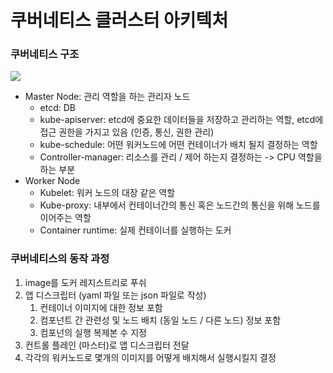 # 쿠버네티스 클러스터 아키텍처

### 쿠버네티스 구조

<img src="https://img1.daumcdn.net/thumb/R800x0/?scode=mtistory2&fname=https%3A%2F%2Ft1.daumcdn.net%2Fcfile%2Ftistory%2F998670455B140DE22B">

- Master Node: 관리 역할을 하는 관리자 노드
  - etcd: DB
  - kube-apiserver: etcd에 중요한 데이터들을 저장하고 관리하는 역할, etcd에 접근 권한을 가지고 있음 (인증, 통신, 권한 관리)
  - kube-schedule: 어떤 워커노드에 어떤 컨테이너가 배치 될지 결정하는 역할
  - Controller-manager: 리소스를 관리 / 제어 하는지 결정하는 -> CPU 역할을 하는 부분
- Worker Node
  - Kubelet: 워커 노드의 대장 같은 역할
  - Kube-proxy: 내부에서 컨테이너간의 통신 혹은 노드간의 통신을 위해 노드를 이어주는 역할
  - Container runtime: 실제 컨테이너를 실행하는 도커
    

### 쿠버네티스의 동작 과정

1. image를 도커 레지스트리로 푸쉬
2. 앱 디스크립터 (yaml 파일 또는 json 파일로 작성)
   1. 컨테이너 이미지에 대한 정보 포함
   2. 컴포넌트 간 관련성 및 노드 배치 (동일 노드 / 다른 노드) 정보 포함
   3. 컴포넌의 실행 복제본 수 지정 
3. 컨트롤 플레인 (마스터)로 앱 디스크립터 전달
4. 각각의 워커노드로 몇개의 이미지를 어떻게 배치해서 실행시킬지 결정


